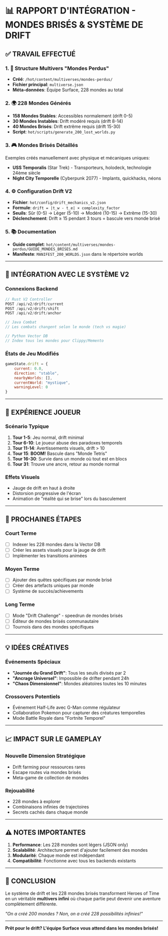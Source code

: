 # 📊 RAPPORT D'INTÉGRATION - MONDES BRISÉS & SYSTÈME DE DRIFT

## ✅ TRAVAIL EFFECTUÉ

### 1. 🌌 **Structure Multivers "Mondes Perdus"**
- **Créé**: `/hot/content/multiverses/mondes-perdus/`
- **Fichier principal**: `multiverse.json`
- **Méta-données**: Équipe Surface, 228 mondes au total

### 2. 🌍 **228 Mondes Générés**
- **158 Mondes Stables**: Accessibles normalement (drift 0-5)
- **30 Mondes Instables**: Drift modéré requis (drift 8-14)
- **40 Mondes Brisés**: Drift extrême requis (drift 15-30)
- **Script**: `hot/scripts/generate_200_lost_worlds.py`

### 3. 🎮 **Mondes Brisés Détaillés**
Exemples créés manuellement avec physique et mécaniques uniques:
- **USS Temporalis** (Star Trek) - Transporteurs, holodeck, technologie 24ème siècle
- **Night City Temporelle** (Cyberpunk 2077) - Implants, quickhacks, néons

### 4. ⚙️ **Configuration Drift V2**
- **Fichier**: `hot/config/drift_mechanics_v2.json`
- **Formule**: `drift = |t_w - t_e| × complexity_factor`
- **Seuils**: Sûr (0-5) → Léger (5-10) → Modéré (10-15) → Extrême (15-30)
- **Déclenchement**: Drift ≥ 15 pendant 3 tours = bascule vers monde brisé

### 5. 📚 **Documentation**
- **Guide complet**: `hot/content/multiverses/mondes-perdus/GUIDE_MONDES_BRISES.md`
- **Manifeste**: `MANIFEST_200_WORLDS.json` dans le répertoire worlds

---

## 🔗 INTÉGRATION AVEC LE SYSTÈME V2

### Connexions Backend
```javascript
// Rust V2 Controller
POST /api/v2/drift/current
POST /api/v2/drift/shift
POST /api/v2/drift/anchor

// Java Combat
// Les combats changent selon le monde (tech vs magie)

// Python Vector DB
// Index tous les mondes pour Clippy/Memento
```

### États de Jeu Modifiés
```javascript
gameState.drift = {
    current: 0.0,
    direction: "stable",
    nearbyWorlds: [],
    currentWorld: "mystique",
    warningLevel: 0
}
```

---

## 🎨 EXPÉRIENCE JOUEUR

### Scénario Typique
1. **Tour 1-5**: Jeu normal, drift minimal
2. **Tour 6-10**: Le joueur abuse des paradoxes temporels
3. **Tour 11-14**: Avertissements visuels, drift > 10
4. **Tour 15**: **BOOM!** Bascule dans "Monde Tetris"
5. **Tour 16-30**: Survie dans un monde où tout est en blocs
6. **Tour 31**: Trouve une ancre, retour au monde normal

### Effets Visuels
- Jauge de drift en haut à droite
- Distorsion progressive de l'écran
- Animation de "réalité qui se brise" lors du basculement

---

## 🚀 PROCHAINES ÉTAPES

### Court Terme
- [ ] Indexer les 228 mondes dans la Vector DB
- [ ] Créer les assets visuels pour la jauge de drift
- [ ] Implémenter les transitions animées

### Moyen Terme
- [ ] Ajouter des quêtes spécifiques par monde brisé
- [ ] Créer des artefacts uniques par monde
- [ ] Système de succès/achievements

### Long Terme
- [ ] Mode "Drift Challenge" - speedrun de mondes brisés
- [ ] Éditeur de mondes brisés communautaire
- [ ] Tournois dans des mondes spécifiques

---

## 💡 IDÉES CRÉATIVES

### Événements Spéciaux
- **"Journée du Grand Drift"**: Tous les seuils divisés par 2
- **"Ancrage Universel"**: Impossible de drifter pendant 24h
- **"Chaos Dimensionnel"**: Mondes aléatoires toutes les 10 minutes

### Crossovers Potentiels
- Événement Half-Life avec G-Man comme régulateur
- Collaboration Pokemon pour capturer des créatures temporelles
- Mode Battle Royale dans "Fortnite Temporel"

---

## 📈 IMPACT SUR LE GAMEPLAY

### Nouvelle Dimension Stratégique
- Drift farming pour ressources rares
- Escape routes via mondes brisés
- Meta-game de collection de mondes

### Rejouabilité
- 228 mondes à explorer
- Combinaisons infinies de trajectoires
- Secrets cachés dans chaque monde

---

## ⚠️ NOTES IMPORTANTES

1. **Performance**: Les 228 mondes sont légers (JSON only)
2. **Scalabilité**: Architecture permet d'ajouter facilement des mondes
3. **Modularité**: Chaque monde est indépendant
4. **Compatibilité**: Fonctionne avec tous les backends existants

---

## 🎉 CONCLUSION

Le système de drift et les 228 mondes brisés transforment Heroes of Time en un véritable **multivers infini** où chaque partie peut devenir une aventure complètement différente.

*"On a créé 200 mondes ? Non, on a créé 228 possibilités infinies!"*

---

**Prêt pour le drift? L'équipe Surface vous attend dans les mondes brisés!**
